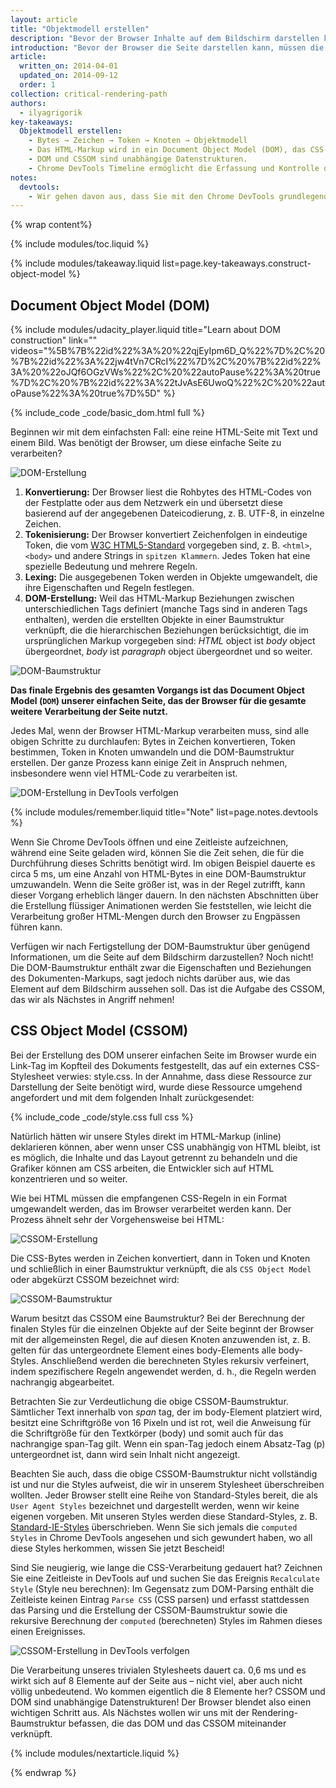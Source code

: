 ```yaml
---
layout: article
title: "Objektmodell erstellen"
description: "Bevor der Browser Inhalte auf dem Bildschirm darstellen kann, müssen die DOM- und CSSOM-Baumstrukturen erstellt werden. Deshalb sind sowohl die HTML- als auch die CSS-Elemente dem Browser unverzüglich zur Verfügung zu stellen."
introduction: "Bevor der Browser die Seite darstellen kann, müssen die DOM- und CSSOM-Baumstrukturen erstellt werden. Deshalb sind sowohl die HTML- als auch die CSS-Elemente dem Browser unverzüglich zur Verfügung zu stellen."
article:
  written_on: 2014-04-01
  updated_on: 2014-09-12
  order: 1
collection: critical-rendering-path
authors:
  - ilyagrigorik
key-takeaways:
  Objektmodell erstellen:
    - Bytes → Zeichen → Token → Knoten → Objektmodell
    - Das HTML-Markup wird in ein Document Object Model (DOM), das CSS-Markup in ein CSS Object Model (CSSOM) umgewandelt.
    - DOM und CSSOM sind unabhängige Datenstrukturen.
    - Chrome DevTools Timeline ermöglicht die Erfassung und Kontrolle der Erstellungs- und Verarbeitungskosten von DOM und CSSOM.
notes:
  devtools:
    - Wir gehen davon aus, dass Sie mit den Chrome DevTools grundlegend vertraut sind, d. h., Sie wissen, wie eine Netzwerkkaskade erfasst oder eine Zeitleiste aufgezeichnet wird. Wenn Sie eine Auffrischung benötigen, lesen Sie die <a href="https://developer.chrome.com/devtools">Chrome DevTools-Dokumentation</a>. Sollten Sie sich erstmalig mit DevTools befassen, empfehlen wir den Codeschool-Kurs <a href="http://discover-devtools.codeschool.com/">Discover DevTools</a> (DevTools entdecken).
---
```

{% wrap content%}

<style>
  img, video, object {
    max-width: 100%;
  }

  img.center {
    display: block;
    margin-left: auto;
    margin-right: auto;
  }
</style>

{% include modules/toc.liquid %}

{% include modules/takeaway.liquid list=page.key-takeaways.construct-object-model %}

## Document Object Model (DOM)

{% include modules/udacity_player.liquid title="Learn about DOM construction" link="" videos="%5B%7B%22id%22%3A%20%22qjEyIpm6D_Q%22%7D%2C%20%7B%22id%22%3A%22jw4tVn7CRcI%22%7D%2C%20%7B%22id%22%3A%20%22oJQf6OGzVWs%22%2C%20%22autoPause%22%3A%20true%7D%2C%20%7B%22id%22%3A%22tJvAsE6UwoQ%22%2C%20%22autoPause%22%3A%20true%7D%5D" %}

{% include_code _code/basic_dom.html full %}

Beginnen wir mit dem einfachsten Fall: eine reine HTML-Seite mit Text und einem Bild. Was benötigt der Browser, um diese einfache Seite zu verarbeiten?

<img src="images/full-process.png" alt="DOM-Erstellung">

1. **Konvertierung:** Der Browser liest die Rohbytes des HTML-Codes von der Festplatte oder aus dem Netzwerk ein und übersetzt diese basierend auf der angegebenen Dateicodierung, z. B. UTF-8, in einzelne Zeichen.
1. **Tokenisierung:** Der Browser konvertiert Zeichenfolgen in eindeutige Token, die vom [W3C HTML5-Standard](http://www.w3.org/TR/html5/) vorgegeben sind, z. B. `<html>`, `<body>` und andere Strings in `spitzen Klammern`. Jedes Token hat eine spezielle Bedeutung und mehrere Regeln.
1. **Lexing:** Die ausgegebenen Token werden in Objekte umgewandelt, die ihre Eigenschaften und Regeln festlegen.
1. **DOM-Erstellung:** Weil das HTML-Markup Beziehungen zwischen unterschiedlichen Tags definiert (manche Tags sind in anderen Tags enthalten), werden die erstellten Objekte in einer Baumstruktur verknüpft, die die hierarchischen Beziehungen berücksichtigt, die im ursprünglichen Markup vorgegeben sind: _HTML_ object ist _body_ object übergeordnet, _body_ ist _paragraph_ object übergeordnet und so weiter.

<img src="images/dom-tree.png" class="center" alt="DOM-Baumstruktur">

**Das finale Ergebnis des gesamten Vorgangs ist das Document Object Model (`DOM`) unserer einfachen Seite, das der Browser für die gesamte weitere Verarbeitung der Seite nutzt.**

Jedes Mal, wenn der Browser HTML-Markup verarbeiten muss, sind alle obigen Schritte zu durchlaufen: Bytes in Zeichen konvertieren, Token bestimmen, Token in Knoten umwandeln und die DOM-Baumstruktur erstellen. Der ganze Prozess kann einige Zeit in Anspruch nehmen, insbesondere wenn viel HTML-Code zu verarbeiten ist.

<img src="images/dom-timeline.png" class="center" alt="DOM-Erstellung in DevTools verfolgen">

{% include modules/remember.liquid title="Note" list=page.notes.devtools %}

Wenn Sie Chrome DevTools öffnen und eine Zeitleiste aufzeichnen, während eine Seite geladen wird, können Sie die Zeit sehen, die für die Durchführung dieses Schritts benötigt wird. Im obigen Beispiel dauerte es circa 5 ms, um eine Anzahl von HTML-Bytes in eine DOM-Baumstruktur umzuwandeln. Wenn die Seite größer ist, was in der Regel zutrifft, kann dieser Vorgang erheblich länger dauern. In den nächsten Abschnitten über die Erstellung flüssiger Animationen werden Sie feststellen, wie leicht die Verarbeitung großer HTML-Mengen durch den Browser zu Engpässen führen kann.

Verfügen wir nach Fertigstellung der DOM-Baumstruktur über genügend Informationen, um die Seite auf dem Bildschirm darzustellen? Noch nicht! Die DOM-Baumstruktur enthält zwar die Eigenschaften und Beziehungen des Dokumenten-Markups, sagt jedoch nichts darüber aus, wie das Element auf dem Bildschirm aussehen soll. Das ist die Aufgabe des CSSOM, das wir als Nächstes in Angriff nehmen!

## CSS Object Model (CSSOM)

Bei der Erstellung des DOM unserer einfachen Seite im Browser wurde ein Link-Tag im Kopfteil des Dokuments festgestellt, das auf ein externes CSS-Stylesheet verwies: style.css. In der Annahme, dass diese Ressource zur Darstellung der Seite benötigt wird, wurde diese Ressource umgehend angefordert und mit dem folgenden Inhalt zurückgesendet:

{% include_code _code/style.css full css %}

Natürlich hätten wir unsere Styles direkt im HTML-Markup (inline) deklarieren können, aber wenn unser CSS unabhängig von HTML bleibt, ist es möglich, die Inhalte und das Layout getrennt zu behandeln und die Grafiker können am CSS arbeiten, die Entwickler sich auf HTML konzentrieren und so weiter.

Wie bei HTML müssen die empfangenen CSS-Regeln in ein Format umgewandelt werden, das im Browser verarbeitet werden kann. Der Prozess ähnelt sehr der Vorgehensweise bei HTML:

<img src="images/cssom-construction.png" class="center" alt="CSSOM-Erstellung">

Die CSS-Bytes werden in Zeichen konvertiert, dann in Token und Knoten und schließlich in einer Baumstruktur verknüpft, die als `CSS Object Model` oder abgekürzt CSSOM bezeichnet wird:

<img src="images/cssom-tree.png" class="center" alt="CSSOM-Baumstruktur">

Warum besitzt das CSSOM eine Baumstruktur? Bei der Berechnung der finalen Styles für die einzelnen Objekte auf der Seite beginnt der Browser mit der allgemeinsten Regel, die auf diesen Knoten anzuwenden ist, z. B. gelten für das untergeordnete Element eines body-Elements alle body-Styles. Anschließend werden die berechneten Styles rekursiv verfeinert, indem spezifischere Regeln angewendet werden, d. h., die Regeln werden nachrangig abgearbeitet.

Betrachten Sie zur Verdeutlichung die obige CSSOM-Baumstruktur. Sämtlicher Text innerhalb von _span_ tag, der im body-Element platziert wird, besitzt eine Schriftgröße von 16 Pixeln und ist rot, weil die Anweisung für die Schriftgröße für den Textkörper (body) und somit auch für das nachrangige span-Tag gilt. Wenn ein span-Tag jedoch einem Absatz-Tag (p) untergeordnet ist, dann wird sein Inhalt nicht angezeigt.

Beachten Sie auch, dass die obige CSSOM-Baumstruktur nicht vollständig ist und nur die Styles aufweist, die wir in unserem Stylesheet überschreiben wollten. Jeder Browser stellt eine Reihe von Standard-Styles bereit, die als `User Agent Styles` bezeichnet und dargestellt werden, wenn wir keine eigenen vorgeben. Mit unseren Styles werden diese Standard-Styles, z. B. [Standard-IE-Styles](http://www.iecss.com/) überschrieben. Wenn Sie sich jemals die `computed Styles` in Chrome DevTools angesehen und sich gewundert haben, wo all diese Styles herkommen, wissen Sie jetzt Bescheid!

Sind Sie neugierig, wie lange die CSS-Verarbeitung gedauert hat? Zeichnen Sie eine Zeitleiste in DevTools auf und suchen Sie das Ereignis `Recalculate Style` (Style neu berechnen): Im Gegensatz zum DOM-Parsing enthält die Zeitleiste keinen Eintrag `Parse CSS` (CSS parsen) und erfasst stattdessen das Parsing und die Erstellung der CSSOM-Baumstruktur sowie die rekursive Berechnung der `computed` (berechneten) Styles im Rahmen dieses einen Ereignisses.

<img src="images/cssom-timeline.png" class="center" alt="CSSOM-Erstellung in DevTools verfolgen">

Die Verarbeitung unseres trivialen Stylesheets dauert ca. 0,6 ms und es wirkt sich auf 8 Elemente auf der Seite aus – nicht viel, aber auch nicht völlig unbedeutend. Wo kommen eigentlich die 8 Elemente her? CSSOM und DOM sind unabhängige Datenstrukturen! Der Browser blendet also einen wichtigen Schritt aus. Als Nächstes wollen wir uns mit der Rendering-Baumstruktur befassen, die das DOM und das CSSOM miteinander verknüpft.

{% include modules/nextarticle.liquid %}

{% endwrap %}

